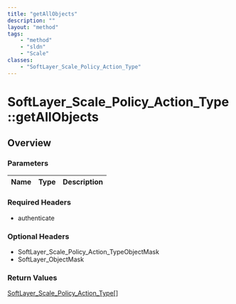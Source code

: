 ```yaml
---
title: "getAllObjects"
description: ""
layout: "method"
tags:
    - "method"
    - "sldn"
    - "Scale"
classes:
    - "SoftLayer_Scale_Policy_Action_Type"
---
```

# SoftLayer_Scale_Policy_Action_Type::getAllObjects
## Overview 


### Parameters 
|Name | Type | Description |
| --- | --- | --- |


### Required Headers
* authenticate

### Optional Headers
* SoftLayer_Scale_Policy_Action_TypeObjectMask
* SoftLayer_ObjectMask

### Return Values
<a href='/reference/datatypes/SoftLayer_Scale_Policy_Action_Type'>SoftLayer_Scale_Policy_Action_Type[] </a>
